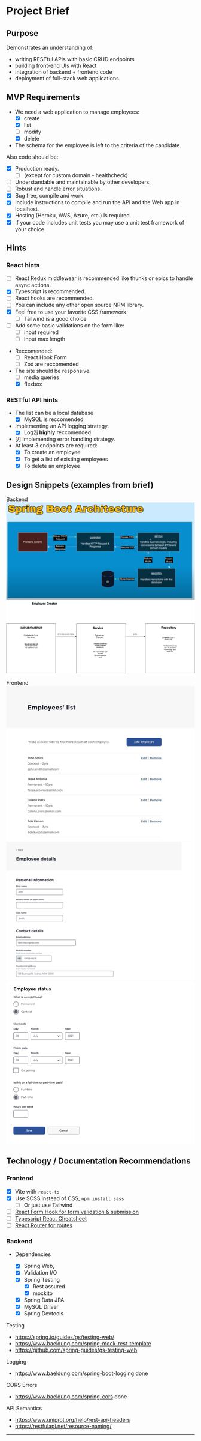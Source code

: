 # Project Brief

## Purpose

Demonstrates an understanding of:

- writing RESTful APIs with basic CRUD endpoints
- building front-end UIs with React
- integration of backend + frontend code
- deployment of full-stack web applications

## MVP Requirements

<!-- [Project Brief](https://github.com/nology-tech/aus-post-course-guide/tree/main/projects/employee-creator) -->

- We need a web application to manage employees:
  - [x] create
  - [x] list
  - [ ] modify
  - [x] delete
- The schema for the employee is left to the criteria of the candidate.

Also code should be:

- [x] Production ready.
  - [ ] (except for custom domain - healthcheck)
- [ ] Understandable and maintainable by other developers.
- [ ] Robust and handle error situations.
- [x] Bug free, compile and work.
- [x] Include instructions to compile and run the API and the Web app in localhost.
- [x] Hosting (Heroku, AWS, Azure, etc.) is required.
- [x] If your code includes unit tests you may use a unit test framework of your choice.

## Hints

### React hints

- [ ] React Redux middlewear is recommended like thunks or epics to handle async actions.
- [x] Typescript is recommended.
- [ ] React hooks are recommended.
- [ ] You can include any other open source NPM library.
- [x] Feel free to use your favorite CSS framework.
  - [ ] Tailwind is a good choice
- [ ] Add some basic validations on the form like:
  - [ ] input required
  - [ ] input max length
- Reccomended:
  - [ ] React Hook Form
  - [ ] Zod are reccomended
- The site should be responsive.
  - [ ] media queries
  - [x] flexbox

### RESTful API hints

- The list can be a local database
  - [x] MySQL is reccomended
- Implementing an API logging strategy.
  - [x] Log2j **highly** reccomended
- [/] Implementing error handling strategy.
- At least 3 endpoints are required:
  - [x] To create an employee
  - [x] To get a list of existing employees
  - [x] To delete an employee

## Design Snippets (examples from brief)

Backend
![spring-arch](/assets/diagrams/spring-boot-arch-2.png)
![example](/assets/diagrams/layer-example.png)

Frontend
![Employee List Page](/front-end/design-assets/mockups/employee-list.PNG)
![Employee Edit / Create Form 1](/front-end/design-assets/mockups/form-part-1.PNG)
![Employee Edit / Create Form 2](/front-end/design-assets/mockups/form-part-2.PNG)

## Technology / Documentation Recommendations

### Frontend

- [x] Vite with `react-ts`
- [x] Use SCSS instead of CSS, `npm install sass`
  - [ ] Or just use Tailwind
- [ ] [React Form Hook for form validation & submission](https://react-hook-form.com/get-started)
- [ ] [Typescript React Cheatsheet](https://react-typescript-cheatsheet.netlify.app/docs/basic/setup)
- [ ] [React Router for routes](https://reactrouter.com/en/main/start/tutorial)

### Backend

- Dependencies

  - [x] Spring Web,
  - [x] Validation I/O
  - [x] Spring Testing
    - [x] Rest assured
    - [x] mockito
  - [x] Spring Data JPA
  - [x] MySQL Driver
  - [x] Spring Devtools

Testing

- https://spring.io/guides/gs/testing-web/
- https://www.baeldung.com/spring-mock-rest-template
- https://github.com/spring-guides/gs-testing-web

Logging

- https://www.baeldung.com/spring-boot-logging done

CORS Errors

- https://www.baeldung.com/spring-cors done

API Semantics

- https://www.uniprot.org/help/rest-api-headers
- https://restfulapi.net/resource-naming/

---
